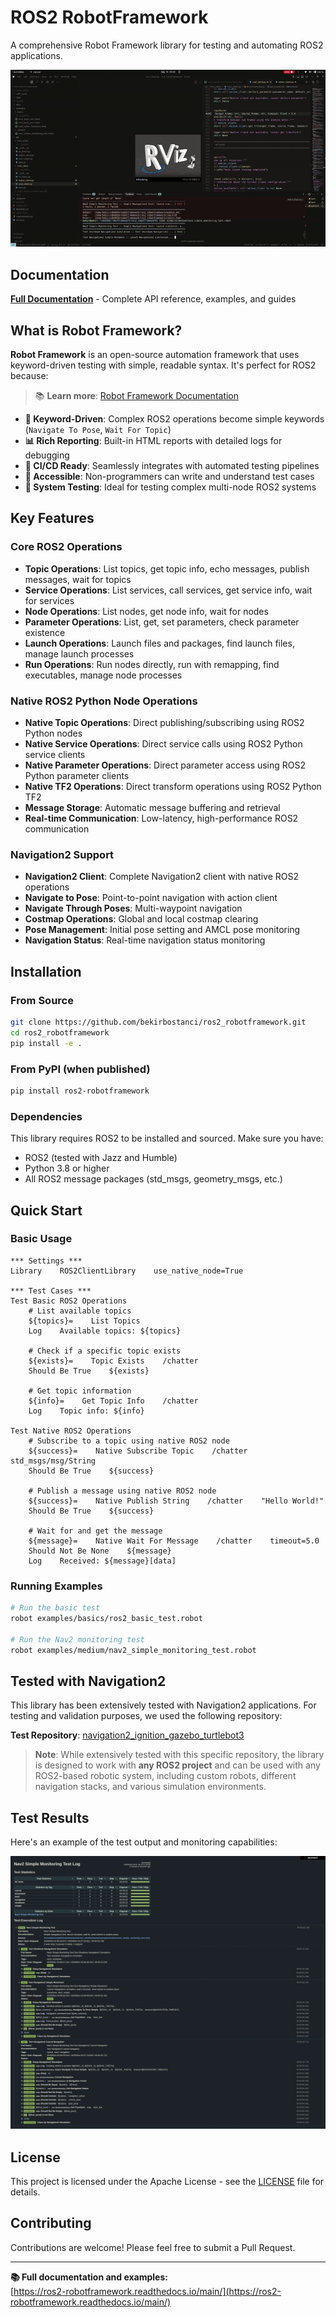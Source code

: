 # ROS2 RobotFramework

A comprehensive Robot Framework library for testing and automating ROS2 applications.

![Test Animation](https://github.com/bekirbostanci/ros2_robotframework/raw/main/docs/images/test.gif)

## Documentation

**[Full Documentation](https://ros2-robotframework.readthedocs.io/main/)** - Complete API reference, examples, and guides

## What is Robot Framework?

**Robot Framework** is an open-source automation framework that uses keyword-driven testing with simple, readable syntax. It's perfect for ROS2 because:

> 📚 **Learn more**: [Robot Framework Documentation](https://robotframework.org/)

- **🔧 Keyword-Driven**: Complex ROS2 operations become simple keywords (`Navigate To Pose`, `Wait For Topic`)
- **📊 Rich Reporting**: Built-in HTML reports with detailed logs for debugging
- **🔄 CI/CD Ready**: Seamlessly integrates with automated testing pipelines
- **👥 Accessible**: Non-programmers can write and understand test cases
- **🧪 System Testing**: Ideal for testing complex multi-node ROS2 systems

## Key Features

### Core ROS2 Operations
- **Topic Operations**: List topics, get topic info, echo messages, publish messages, wait for topics
- **Service Operations**: List services, call services, get service info, wait for services
- **Node Operations**: List nodes, get node info, wait for nodes
- **Parameter Operations**: List, get, set parameters, check parameter existence
- **Launch Operations**: Launch files and packages, find launch files, manage launch processes
- **Run Operations**: Run nodes directly, run with remapping, find executables, manage node processes

### Native ROS2 Python Node Operations
- **Native Topic Operations**: Direct publishing/subscribing using ROS2 Python nodes
- **Native Service Operations**: Direct service calls using ROS2 Python service clients
- **Native Parameter Operations**: Direct parameter access using ROS2 Python parameter clients
- **Native TF2 Operations**: Direct transform operations using ROS2 Python TF2
- **Message Storage**: Automatic message buffering and retrieval
- **Real-time Communication**: Low-latency, high-performance ROS2 communication

### Navigation2 Support
- **Navigation2 Client**: Complete Navigation2 client with native ROS2 operations
- **Navigate to Pose**: Point-to-point navigation with action client
- **Navigate Through Poses**: Multi-waypoint navigation
- **Costmap Operations**: Global and local costmap clearing
- **Pose Management**: Initial pose setting and AMCL pose monitoring
- **Navigation Status**: Real-time navigation status monitoring

## Installation

### From Source
```bash
git clone https://github.com/bekirbostanci/ros2_robotframework.git
cd ros2_robotframework
pip install -e .
```

### From PyPI (when published)
```bash
pip install ros2-robotframework
```

### Dependencies
This library requires ROS2 to be installed and sourced. Make sure you have:
- ROS2 (tested with Jazz and Humble)
- Python 3.8 or higher
- All ROS2 message packages (std_msgs, geometry_msgs, etc.)

## Quick Start

### Basic Usage
```robot
*** Settings ***
Library    ROS2ClientLibrary    use_native_node=True

*** Test Cases ***
Test Basic ROS2 Operations
    # List available topics
    ${topics}=    List Topics
    Log    Available topics: ${topics}
    
    # Check if a specific topic exists
    ${exists}=    Topic Exists    /chatter
    Should Be True    ${exists}
    
    # Get topic information
    ${info}=    Get Topic Info    /chatter
    Log    Topic info: ${info}

Test Native ROS2 Operations
    # Subscribe to a topic using native ROS2 node
    ${success}=    Native Subscribe Topic    /chatter    std_msgs/msg/String
    Should Be True    ${success}
    
    # Publish a message using native ROS2 node
    ${success}=    Native Publish String    /chatter    "Hello World!"
    Should Be True    ${success}
    
    # Wait for and get the message
    ${message}=    Native Wait For Message    /chatter    timeout=5.0
    Should Not Be None    ${message}
    Log    Received: ${message}[data]
```

### Running Examples
```bash
# Run the basic test
robot examples/basics/ros2_basic_test.robot

# Run the Nav2 monitoring test
robot examples/medium/nav2_simple_monitoring_test.robot
```

## Tested with Navigation2

This library has been extensively tested with Navigation2 applications. For testing and validation purposes, we used the following repository:

**Test Repository**: [navigation2_ignition_gazebo_turtlebot3](https://github.com/Onicc/navigation2_ignition_gazebo_turtlebot3)

> **Note**: While extensively tested with this specific repository, the library is designed to work with **any ROS2 project** and can be used with any ROS2-based robotic system, including custom robots, different navigation stacks, and various simulation environments.

## Test Results

Here's an example of the test output and monitoring capabilities:

![Test Report](https://github.com/bekirbostanci/ros2_robotframework/raw/main/docs/images/output_report.png)

## License

This project is licensed under the Apache License - see the [LICENSE](LICENSE) file for details.

## Contributing

Contributions are welcome! Please feel free to submit a Pull Request.

---

**📚 Full documentation and examples:**  
[https://ros2-robotframework.readthedocs.io/main/](https://ros2-robotframework.readthedocs.io/main/)